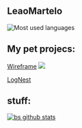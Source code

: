 ## LeaoMartelo

![Most used languages](https://github-readme-stats.vercel.app/api/top-langs/?username=leaomartelo2&layout=compact&theme=github_dark&hide=zig)


## My pet projecs: 

[Wireframe](https://github.com/LeaoMartelo2/wireframe_game)
<img src="wireframe/menu?raw=true"/>

[LogNest](https://github.com/LeaoMartelo2/LogNest)



## stuff:

[![bs github stats](https://github-readme-stats.vercel.app/api?username=leaomartelo2&theme=github_dark&show_icons=true&layout=com)](https://github.com/LeaoMartelo)
